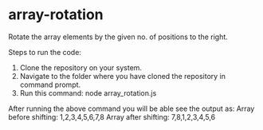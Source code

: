 # array-rotation
Rotate the array elements by the given no. of positions to the right.

Steps to run the code:
1. Clone the repository on your system.
2. Navigate to the folder where you have cloned the repository in command prompt.
3. Run this command: node array_rotation.js

After running the above command you will be able see the output as:
Array before shifting: 1,2,3,4,5,6,7,8
Array after shifting: 7,8,1,2,3,4,5,6
